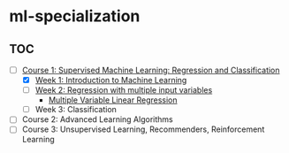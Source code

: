 # ml-specialization

## TOC

- [ ] [Course 1: Supervised Machine Learning: Regression and Classification](course1-supervised-ml)
  - [x] [Week 1: Introduction to Machine Learning](course1-supervised-ml/week1)
  - [ ] [Week 2: Regression with multiple input variables](course1-supervised-ml/week2)
    - [Multiple Variable Linear Regression](course1-supervised-ml/week2/lab2.py)
  - [ ] Week 3: Classification
- [ ] Course 2: Advanced Learning Algorithms
- [ ] Course 3: Unsupervised Learning, Recommenders, Reinforcement Learning
